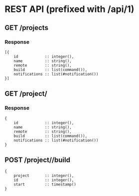 # REST API (prefixed with /api/1)

## GET /projects

### Response

    [{
        id            :: integer(),
        name          :: string(),
        remote        :: string(),
        build         :: list(command()),
        notifications :: list(#notification())
    }]

## GET /project/<id>

### Response

    {
        id            :: integer(),
        name          :: string(),
        remote        :: string(),
        build         :: list(command()),
        notifications :: list(#notification())
    }

## POST /project/<id>/build

    {
        project       :: integer(),
        id            :: integer(),
        start         :: timestamp()
    }
